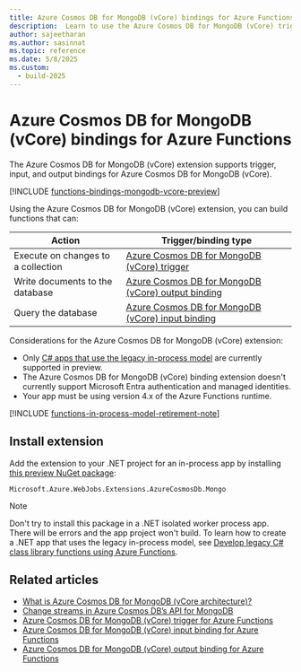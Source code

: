```yaml
---
title: Azure Cosmos DB for MongoDB (vCore) bindings for Azure Functions
description:  Learn to use the Azure Cosmos DB for MongoDB (vCore) trigger in Azure Functions.
author: sajeetharan
ms.author: sasinnat
ms.topic: reference
ms.date: 5/8/2025
ms.custom: 
  - build-2025
---
```


# Azure Cosmos DB for MongoDB (vCore) bindings for Azure Functions

The Azure Cosmos DB for MongoDB (vCore) extension supports trigger, input, and output bindings for Azure Cosmos DB for MongoDB (vCore). 

[!INCLUDE [functions-bindings-mongodb-vcore-preview](../../includes/functions-bindings-mongodb-vcore-preview.md)]

Using the Azure Cosmos DB for MongoDB (vCore) extension, you can build functions that can:

| Action  | Trigger/binding type |
|---------|-----------|
| Execute on changes to a collection | [Azure Cosmos DB for MongoDB (vCore) trigger](functions-bindings-mongodb-vcore-trigger.md) |
| Write documents to the database | [Azure Cosmos DB for MongoDB (vCore) output binding](functions-bindings-mongodb-vcore-output.md)| 
| Query the database | [Azure Cosmos DB for MongoDB (vCore) input binding](functions-bindings-mongodb-vcore-input.md) |

Considerations for the Azure Cosmos DB for MongoDB (vCore) extension:
+ Only [C# apps that use the legacy in-process model](./functions-dotnet-class-library.md) are currently supported in preview.
+ The Azure Cosmos DB for MongoDB (vCore) binding extension doesn't currently support Microsoft Entra authentication and managed identities. 
+ Your app must be using version 4.x of the Azure Functions runtime.

[!INCLUDE [functions-in-process-model-retirement-note](../../includes/functions-in-process-model-retirement-note.md)]

## Install extension 

Add the extension to your .NET project for an in-process app by installing [this preview NuGet package](https://www.nuget.org/packages/Microsoft.Azure.WebJobs.Extensions.AzureCosmosDb.Mongo/1.1.0-preview):

`Microsoft.Azure.WebJobs.Extensions.AzureCosmosDb.Mongo`

>[!NOTE]  
>Don't try to install this package in a .NET isolated worker process app. There will be errors and the app project won't build. To learn how to create a .NET app that uses the legacy in-process model, see [Develop legacy C# class library functions using Azure Functions](functions-dotnet-class-library.md#develop-legacy-c-class-library-functions-using-azure-functions).

## Related articles
 
- [What is Azure Cosmos DB for MongoDB (vCore architecture)?](/azure/cosmos-db/mongodb/vcore/introduction)
- [Change streams in Azure Cosmos DB’s API for MongoDB](/azure/cosmos-db/mongodb/change-streams)
- [Azure Cosmos DB for MongoDB (vCore) trigger for Azure Functions](functions-bindings-mongodb-vcore-trigger.md)
- [Azure Cosmos DB for MongoDB (vCore) input binding for Azure Functions](functions-bindings-mongodb-vcore-input.md)
- [Azure Cosmos DB for MongoDB (vCore) output binding for Azure Functions](functions-bindings-mongodb-vcore-output.md)